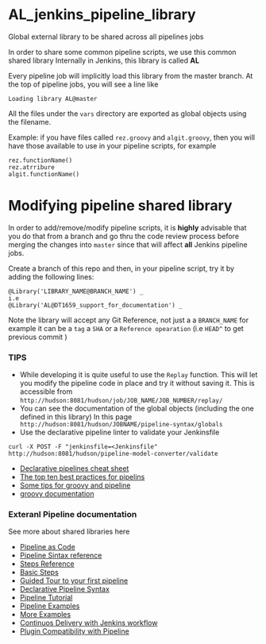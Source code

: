 # AL_jenkins_pipeline_library
Global external library to be shared across all pipelines jobs

In order to share some common pipeline scripts, we use this common shared library 
Internally in Jenkins, this library is called **AL**

Every pipeline job will implicitly load this library from the master branch. At the top of pipeline jobs, you will see a line like 

`Loading library AL@master`

All the files under the `vars` directory are exported as global objects using the filename.

Example: if you have files called `rez.groovy` and `algit.groovy`, then you will have those available to use in your pipeline scripts, for example

```
rez.functionName()
rez.atrribure 
algit.functionName()
```
# Modifying pipeline shared library 

In order to add/remove/modify pipeline scripts, it is **highly** advisable that you do that from a branch and go thru the code review process before merging the changes into `master` since that will affect **all** Jenkins pipeline jobs.

Create a branch of this repo and then, in your pipeline script, try it by adding the following lines:

```
@Library('LIBRARY_NAME@BRANCH_NAME') _
i.e
@Library('AL@DT1659_support_for_documentation') _
```
    
Note the library will accept any Git Reference, not just a a `BRANCH_NAME` for example it can be a `tag` a `SHA` or a `Reference opearation` (i.e `HEAD^` to get previous commit )

### TIPS    
* While developing it is quite useful to use the `Replay` function. This will let you modify the pipeline code in place and try it without saving it. This is accessible from ```http://hudson:8081/hudson/job/JOB_NAME/JOB_NUMBER/replay/```
* You can see the documentation of the global objects (including the one defined in this library) In this page ``` http://hudson:8081/hudson/JOBNAME/pipeline-syntax/globals``` 
* Use the declarative pipeline linter to validate your Jenkinsfile
```
curl -X POST -F "jenkinsfile=<Jenkinsfile" http://hudson:8081/hudson/pipeline-model-converter/validate
```
* [Declarative pipelines cheat sheet](https://www.cloudbees.com/sites/default/files/declarative-pipeline-refcard.pdf)
* [The top ten best practices for pipelins](https://www.cloudbees.com/blog/top-10-best-practices-jenkins-pipeline-plugin)
* [Some tips for groovy and pipeline](https://wilsonmar.github.io/jenkins2-pipeline/)
* [groovy documentation](http://groovy-lang.org/documentation.html)


### Exteranl Pipeline documentation
See more about shared libraries here 
* [Pipeline as Code](https://jenkins.io/doc/book/pipeline/)
* [Pipeline Sintax reference](https://github.com/jenkinsci/pipeline-model-definition-plugin/wiki/Syntax-Reference)
* [Steps Reference](https://jenkins.io/doc/pipeline/steps/)
* [Basic Steps](https://github.com/jenkinsci/workflow-basic-steps-plugin/blob/master/CORE-STEPS.md)
* [Guided Tour to your first pipeline](https://jenkins.io/doc/)
* [Declarative Pipeline Syntax](https://jenkins.io/blog/2017/02/03/declarative-pipeline-ga/)
* [Pipeline Tutorial](https://github.com/jenkinsci/pipeline-plugin/blob/master/TUTORIAL.md)
* [Pipeline Examples](https://github.com/jenkinsci/pipeline-examples)
* [More Examples](https://wilsonmar.github.io/jenkins2-pipeline/)
* [Continuos Delivery with Jenkins workflow](https://dzone.com/refcardz/continuous-delivery-with-jenkins-workflow)
* [Plugin Compatibility with Pipeline](https://github.com/jenkinsci/pipeline-plugin/blob/master/COMPATIBILITY.md)




